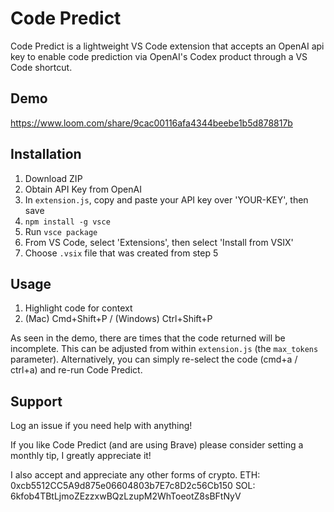 # Code Predict

Code Predict is a lightweight VS Code extension that accepts an OpenAI api key to enable code prediction via OpenAI's Codex product through a VS Code shortcut.

## Demo

https://www.loom.com/share/9cac00116afa4344beebe1b5d878817b

## Installation

1. Download ZIP
2. Obtain API Key from OpenAI
3. In `extension.js`, copy and paste your API key over 'YOUR-KEY', then save
4. `npm install -g vsce`
5. Run `vsce package`
6. From VS Code, select 'Extensions', then select 'Install from VSIX'
7. Choose `.vsix` file that was created from step 5

## Usage

1. Highlight code for context
2. (Mac) Cmd+Shift+P / (Windows) Ctrl+Shift+P

As seen in the demo, there are times that the code returned will be incomplete. This can be adjusted from within `extension.js` (the `max_tokens` parameter). Alternatively, you can simply re-select the code (cmd+a / ctrl+a) and re-run Code Predict.

## Support
Log an issue if you need help with anything! 

If you like Code Predict (and are using Brave) please consider setting a monthly tip, I greatly appreciate it!

I also accept and appreciate any other forms of crypto.
ETH: 0xcb5512CC5A9d875e06604803b7E7c8D2c56Cb150
SOL: 6kfob4TBtLjmoZEzzxwBQzLzupM2WhToeotZ8sBFtNyV
